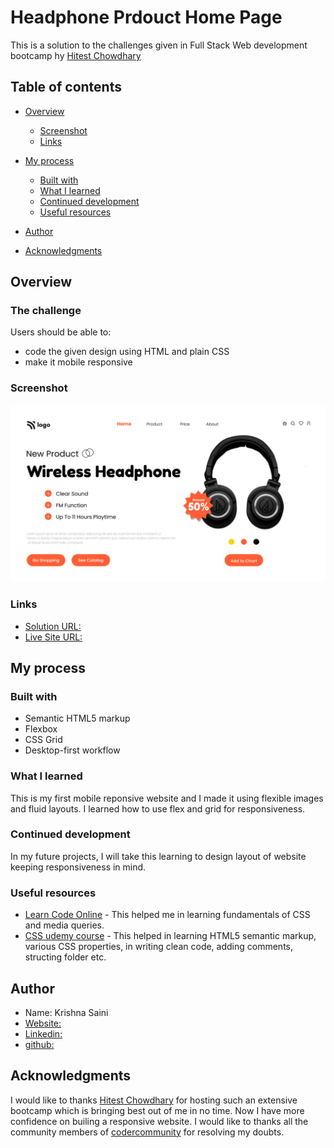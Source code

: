 # Headphone Prdouct Home Page
This is a solution to the challenges given in Full Stack Web development bootcamp hy [Hitest Chowdhary](https://www.linkedin.com/in/hiteshchoudhary/?originalSubdomain=in)

## Table of contents

- [Overview](#overview)

  - [Screenshot](#screenshot)
  - [Links](#links)
- [My process](#my-process)
  - [Built with](#built-with)
  - [What I learned](#what-i-learned)
  - [Continued development](#continued-development)
  - [Useful resources](#useful-resources)
- [Author](#author)
- [Acknowledgments](#acknowledgments)

## Overview

### The challenge

Users should be able to:

- code the given design using HTML and plain CSS
- make it mobile responsive

### Screenshot

![](./7.png)

### Links
-  [Solution URL:](https://github.com/krishna-saini/P07--Product-Home-Page)
-  [Live Site URL:](https://product-home-page-by-krishna-saini.netlify.app/)

## My process

### Built with

- Semantic HTML5 markup
- Flexbox
- CSS Grid
- Desktop-first workflow

### What I learned
This is my first mobile reponsive website and I made it using flexible images and fluid layouts. I learned how to use flex and grid for responsiveness. 

### Continued development
In my future projects, I will take this learning to design layout of website keeping responsiveness in mind. 

### Useful resources

- [Learn Code Online](https://web.learncodeonline.in/) - This helped me in learning fundamentals of CSS and media queries.
- [CSS udemy course](https://www.udemy.com/course/design-and-develop-a-killer-website-with-html5-and-css3/) - This helped in learning HTML5 semantic markup, various CSS properties, in writing clean code, adding comments, structing folder etc.

## Author
- Name: Krishna Saini
- [Website:](https://krishna-saini.netlify.app/)
-  [Linkedin:](https://www.linkedin.com/in/krishna-saini-39b4126a/)
- [github:](https://github.com/krishna-saini)


## Acknowledgments
I would like to thanks [Hitest Chowdhary](https://www.linkedin.com/in/hiteshchoudhary/?originalSubdomain=in) for hosting such an extensive bootcamp which is bringing best out of me in no time. Now I have more confidence on builing a responsive website.
I would like to thanks all the community members of [codercommunity](https://web.codercommunity.io/) for resolving my doubts. 
